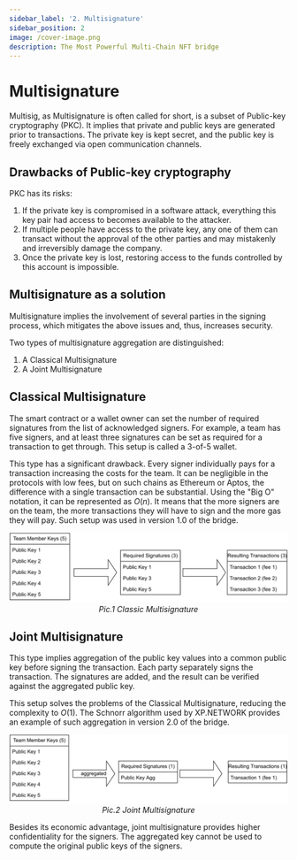 ```yaml
---
sidebar_label: '2. Multisignature'
sidebar_position: 2
image: /cover-image.png
description: The Most Powerful Multi-Chain NFT bridge
---
```


# Multisignature

Multisig, as Multisignature is often called for short, is a subset of Public-key cryptography (PKC). It implies that private and public keys are generated prior to transactions. The private key is kept secret, and the public key is freely exchanged via open communication channels.

## Drawbacks of Public-key cryptography

PKC has its risks:

1. If the private key is compromised in a software attack, everything this key pair had access to becomes available to the attacker.
2. If multiple people have access to the private key, any one of them can transact  without the approval of the other parties and may mistakenly and irreversibly damage the company.
3. Once the private key is lost, restoring access to the funds controlled by this account is impossible.

## Multisignature as a solution

Multisignature implies the involvement of several parties in the signing process, which mitigates the above issues and, thus, increases security.

Two types of multisignature aggregation are distinguished:

1. A Classical Multisignature
2. A Joint Multisignature

## Classical Multisignature

The smart contract or a wallet owner can set the number of required signatures from the list of acknowledged signers. For example, a team has five signers, and at least three signatures can be set as required for a transaction to get through. This setup is called a 3-of-5 wallet.

This type has a significant drawback. Every signer individually pays for a transaction increasing the costs for the team. It can be negligible in the protocols with low fees, but on such chains as Ethereum or Aptos, the difference with a single transaction can be substantial. Using the "Big O" notation, it can be represented as $O(n)$. It means that the more signers are on the team, the more transactions they will have to sign and the more gas they will pay. Such setup was used in version 1.0 of the bridge.


<center>

![Classic Multisignature](../../static/img/signatures/ClassicMultisignature.svg)
*Pic.1 Classic Multisignature*

</center>


## Joint Multisignature

This type implies aggregation of the public key values into a common public key before signing the transaction. Each party separately signs the transaction. The signatures are added, and the result can be verified against the aggregated public key.

This setup solves the problems of the Classical Multisignature, reducing the complexity to $O(1)$. The Schnorr algorithm used by XP.NETWORK provides an example of such aggregation in version 2.0 of the bridge.

<center>

![Classic Multisignature](../../static/img/signatures/JointMultisignature.svg)
*Pic.2 Joint Multisignature*

</center>

Besides its economic advantage, joint multisignature provides higher confidentiality for the signers. The aggregated key cannot be used to compute the original public keys of the signers.